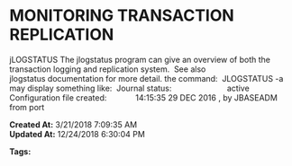 # MONITORING TRANSACTION REPLICATION

jLOGSTATUS The jlogstatus program can give an overview of both the transaction logging and replication system.  See also jlogstatus documentation for more detail. the command:  JLOGSTATUS -a may display something like:  Journal status:                         active Configuration file created:             14:15:35 29 DEC 2016 , by JBASEADM from port  

**Created At:** 3/21/2018 7:09:35 AM  
**Updated At:** 12/24/2018 6:30:04 PM  

**Tags:**
<badge text='tj' vertical='middle' />
<badge text='monitoring' vertical='middle' />
<badge text='transaction replication' vertical='middle' />
<badge text='jlogmonitor' vertical='middle' />
<badge text='jlogstatus' vertical='middle' />
